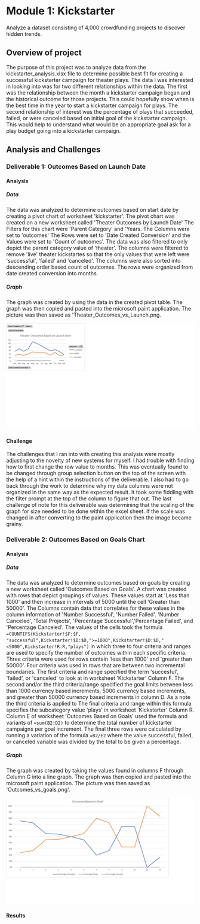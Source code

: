 # Module 1: Kickstarter

Analyze a dataset consisting of 4,000 crowdfunding projects to discover hidden trends.

## Overview of project

The purpose of this project was to analyze data from the kickstarter_analysis.xlsx file to determine possible best fit for creating a successful kickstarter campaign for theater plays. The data I was interested in looking into was for two different relationships within the data. The first was the relationship between the month a kickstarter campaign began and the historical outcome for those projects. This could hopefully show when is the best time in the year to start a kickstarter campaign for plays. The second relationship of interest was the percentage of plays that succeeded, failed, or were canceled based on initial goal of the kickstarter campaign. This would help to understand what would be an appropriate goal ask for a play budget going into a kickstarter campaign.

## Analysis and Challenges

### Deliverable 1: Outcomes Based on Launch Date

#### Analysis

##### Data

The data was analyzed to determine outcomes based on start date by creating a pivot chart of worksheet 'kickstarter'. The pivot chart was created on a new worksheet called 'Theater Outcomes by Launch Date' The Filters for this chart were 'Parent Category' and 'Years. The Columns were set to 'outcomes' The Rows were set to 'Date Created Conversion' and the Values were set to 'Count of outcomes'. The data was also filtered to only depict the parent category value of 'theater'. The columns were filtered to remove 'live' theater kickstartes so that the only values that were left were 'successful', 'failed' and 'canceled'. The columns were also sorted into descending order based count of outcomes. The rows were organized from date created conversion into months.

##### Graph

The graph was created by using the data in the created pivot table. The graph was then copied and pasted into the microsoft paint application. The picture was then saved as 'Theater_Outcomes_vs_Launch.png. 

![Launch Date Pivot](https://github.com/drewabramo12/working_with_excel/blob/main/Theater_Outcomes_vs_Launch.png)

#### Challenge

The challenges that I ran into with creating this analysis were mostly adjusting to the novelty of new systems for myself. I had trouble with finding how to first change the row value to months. This was eventually found to be changed through group selection button on the top of the screen with the help of a hint within the instructions of the deliverable. I also had to go back through the work to determine why my data columns were not organized in the same way as the expected result. It took some fiddling with the filter prompt at the top of the column to figure that out. The last challenge of note for this deliverable was determining that the scaling of the graph for size needed to be done within the excel sheet. If the scale was changed in after converting to the paint application then the image became grainy.

### Deliverable 2: Outcomes Based on Goals Chart

#### Analysis

##### Data

The data was analyzed to determine outcomes based on goals by creating a new worksheet called 'Outcomes Based on Goals'. A chart was created with rows that depict groupings of values. These values start at 'Less than 1000' and then increase in intervals of 5000 until the cell 'Greater than 50000'. The Columns contain data that correlates for these values in the column information of 'Number Successful', 'Number Failed'. 'Number Canceled', 'Total Projects', 'Percentage Successful','Percentage Failed', and 'Percentage Canceled'. The values of the cells took the formula `=COUNTIFS(Kickstarter!$F:$F, "successful",Kickstarter!$D:$D,">=1000",Kickstarter!$D:$D,"<5000",Kickstarter!R:R,"plays")` in which three to four criteria and ranges are used to specify the number of outcomes within each specific criteria. Three criteria were used for rows contain 'less than 1000' and 'greater than 50000'. Four criteria was used in rows that are between two incremental boundaries. The first criteria and range specified the term 'succesful', 'failed', or 'canceled' to look at in worksheet 'Kickstarter' Column F. The second and/or the third criteria/range specified the goal limits between less than 1000 currency based increments, 5000 currency based increments, and greater than 50000 currency based increments in column D. As a note the third criteria is applied to The final criteria and range within this formula specifies the subcategory value 'plays' in worksheet 'Kickstarter' Column R. Column E of worksheet 'Outcomes Based on Goals' used the formula and variants of `=sum(B2:D2)` to determine the total number of kickstarter campaigns per goal increment. The final three rows were calculated by running a variation of the formula `=B2/E2` where the value successful, failed, or canceled variable was divided by the total to be given a percentage.

##### Graph

The graph was created by taking the values found in columns F through Column G into a line graph. The graph was then copied and pasted into the microsoft paint application. The picture was then saved as 'Outcomes_vs_goals.png'.

![Launch Date Pivot](https://github.com/drewabramo12/working_with_excel/blob/main/Outcomes_vs_Goals.png)

#### Results